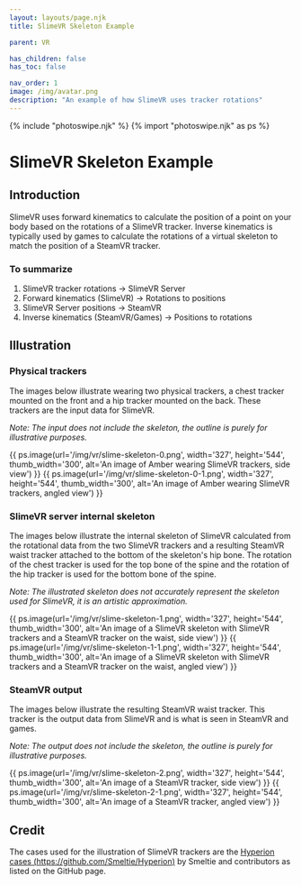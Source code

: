 ```yaml
---
layout: layouts/page.njk
title: SlimeVR Skeleton Example

parent: VR

has_children: false
has_toc: false

nav_order: 1
image: /img/avatar.png
description: "An example of how SlimeVR uses tracker rotations"
---
```

{% include "photoswipe.njk" %}
{% import "photoswipe.njk" as ps %}

# SlimeVR Skeleton Example

## Introduction

SlimeVR uses forward kinematics to calculate the position of a point on your body based on the rotations of a SlimeVR tracker. Inverse kinematics is typically used by games to calculate the rotations of a virtual skeleton to match the position of a SteamVR tracker.

### To summarize

1. SlimeVR tracker rotations -> SlimeVR Server
2. Forward kinematics (SlimeVR) -> Rotations to positions
3. SlimeVR Server positions -> SteamVR
4. Inverse kinematics (SteamVR/Games) -> Positions to rotations

## Illustration

### Physical trackers

The images below illustrate wearing two physical trackers, a chest tracker mounted on the front and a hip tracker mounted on the back. These trackers are the input data for SlimeVR.

_Note: The input does not include the skeleton, the outline is purely for illustrative purposes._

<div class="pswp-gallery">
{{ ps.image(url='/img/vr/slime-skeleton-0.png', width='327', height='544', thumb_width='300', alt='An image of Amber wearing SlimeVR trackers, side view') }}
{{ ps.image(url='/img/vr/slime-skeleton-0-1.png', width='327', height='544', thumb_width='300', alt='An image of Amber wearing SlimeVR trackers, angled view') }}
</div>

### SlimeVR server internal skeleton

The images below illustrate the internal skeleton of SlimeVR calculated from the rotational data from the two SlimeVR trackers and a resulting SteamVR waist tracker attached to the bottom of the skeleton's hip bone. The rotation of the chest tracker is used for the top bone of the spine and the rotation of the hip tracker is used for the bottom bone of the spine.

_Note: The illustrated skeleton does not accurately represent the skeleton used for SlimeVR, it is an artistic approximation._

<div class="pswp-gallery">
{{ ps.image(url='/img/vr/slime-skeleton-1.png', width='327', height='544', thumb_width='300', alt='An image of a SlimeVR skeleton with SlimeVR trackers and a SteamVR tracker on the waist, side view') }}
{{ ps.image(url='/img/vr/slime-skeleton-1-1.png', width='327', height='544', thumb_width='300', alt='An image of a SlimeVR skeleton with SlimeVR trackers and a SteamVR tracker on the waist, angled view') }}
</div>

### SteamVR output

The images below illustrate the resulting SteamVR waist tracker. This tracker is the output data from SlimeVR and is what is seen in SteamVR and games.

_Note: The output does not include the skeleton, the outline is purely for illustrative purposes._

<div class="pswp-gallery">
{{ ps.image(url='/img/vr/slime-skeleton-2.png', width='327', height='544', thumb_width='300', alt='An image of a SteamVR tracker, side view') }}
{{ ps.image(url='/img/vr/slime-skeleton-2-1.png', width='327', height='544', thumb_width='300', alt='An image of a SteamVR tracker, angled view') }}
</div>

## Credit

The cases used for the illustration of SlimeVR trackers are the [Hyperion cases (https://github.com/Smeltie/Hyperion)](https://github.com/Smeltie/Hyperion "Hyperion case GitHub page") by Smeltie and contributors as listed on the GitHub page.
